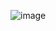 ![image](https://user-images.githubusercontent.com/90614965/137767799-f6e6ea26-0917-4a14-81ed-5ac90bdb5d00.png)
